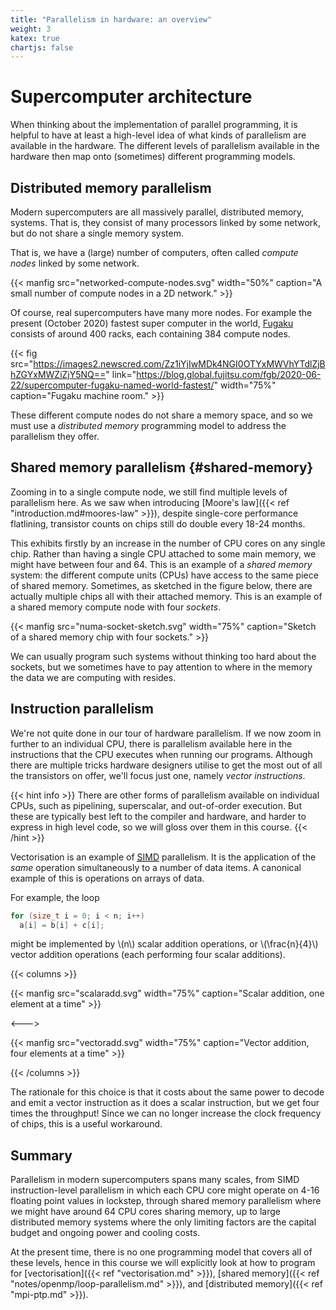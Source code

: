 ```yaml
---
title: "Parallelism in hardware: an overview"
weight: 3
katex: true
chartjs: false
---
```


# Supercomputer architecture

When thinking about the implementation of parallel programming, it is
helpful to have at least a high-level idea of what kinds of
parallelism are available in the hardware. The different levels of
parallelism available in the hardware then map onto (sometimes)
different programming models.

## Distributed memory parallelism

Modern supercomputers are all massively parallel, distributed memory,
systems. That is, they consist of many processors linked by some
network, but do not share a single memory system.

That is, we have a (large) number of computers, often called _compute
nodes_ linked by some network.

{{< manfig src="networked-compute-nodes.svg"
    width="50%"
    caption="A small number of compute nodes in a 2D network." >}}
    
Of course, real supercomputers have many more nodes. For example the
present (October 2020) fastest super computer in the world,
[Fugaku](https://blog.global.fujitsu.com/fgb/2020-06-22/supercomputer-fugaku-named-world-fastest/)
consists of around 400 racks, each containing 384 compute nodes.

{{< fig
    src="https://images2.newscred.com/Zz1iYjIwMDk4NGI0OTYxMWVhYTdlZjBhZGYxMWZiZjY5NQ=="
    link="https://blog.global.fujitsu.com/fgb/2020-06-22/supercomputer-fugaku-named-world-fastest/"
    width="75%"
    caption="Fugaku machine room." >}}

These different compute nodes do not share a memory space, and so we
must use a _distributed memory_ programming model to address the
parallelism they offer.

## Shared memory parallelism {#shared-memory}

Zooming in to a single compute node, we still find multiple levels of
parallelism here. As we saw when introducing [Moore's law]({{<
ref "introduction.md#moores-law" >}}), despite single-core performance
flatlining, transistor counts on chips still do double every 18-24
months.

This exhibits firstly by an increase in the number of CPU cores on any
single chip. Rather than having a single CPU attached to some main
memory, we might have between four and 64. This is an example of a
_shared memory_ system: the different compute units (CPUs) have access
to the same piece of shared memory. Sometimes, as sketched in the
figure below, there are actually multiple chips all with their
attached memory. This is an example of a shared memory compute node
with four _sockets_.

{{< manfig
    src="numa-socket-sketch.svg"
    width="75%"
    caption="Sketch of a shared memory chip with four sockets." >}}
    
We can usually program such systems without thinking too hard about
the sockets, but we sometimes have to pay attention to where in the
memory the data we are computing with resides.

## Instruction parallelism

We're not quite done in our tour of hardware parallelism. If we now
zoom in further to an individual CPU, there is parallelism available
here in the instructions that the CPU executes when running our
programs. Although there are multiple tricks hardware designers utilise
to get the most out of all the transistors on offer, we'll focus just
one, namely _vector instructions_. 

{{< hint info >}}
There are other forms of parallelism available on individual CPUs,
such as pipelining, superscalar, and out-of-order execution. But these
are typically best left to the compiler and hardware, and harder to
express in high level code, so we will gloss over them in this course.
{{< /hint >}}

Vectorisation is an example of [<abbr title="Single Instruction
Multiple Data">SIMD</abbr>](https://en.wikipedia.org/wiki/SIMD)
parallelism. It is the application of the _same_ operation
simultaneously to a number of data items. A canonical example of this
is operations on arrays of data.

For example, the loop

```c
for (size_t i = 0; i < n; i++)
  a[i] = b[i] + c[i];
```

might be implemented by \\(n\\) scalar addition operations, or
\\(\frac{n}{4}\\) vector addition operations (each performing four
scalar additions).

{{< columns >}}

{{< manfig src="scalaradd.svg"
    width="75%"
    caption="Scalar addition, one element at a time" >}}
    
<--->

{{< manfig src="vectoradd.svg"
    width="75%"
    caption="Vector addition, four elements at a time" >}}

{{< /columns >}}

The rationale for this choice is that it costs about the same
power to decode and emit a vector instruction as it does a scalar
instruction, but we get four times the throughput! Since we can no
longer increase the clock frequency of chips, this is a useful
workaround.

## Summary

Parallelism in modern supercomputers spans many scales, from SIMD
instruction-level parallelism in which each CPU core might operate on
4-16 floating point values in lockstep, through shared memory
parallelism where we might have around 64 CPU cores sharing memory, up
to large distributed memory systems where the only limiting factors are
the capital budget and ongoing power and cooling costs.

At the present time, there is no one programming model that covers all
of these levels, hence in this course we will explicitly look at how
to program for [vectorisation]({{< ref "vectorisation.md" >}}), [shared
memory]({{< ref "notes/openmp/loop-parallelism.md" >}}), and [distributed
memory]({{< ref "mpi-ptp.md" >}}).
